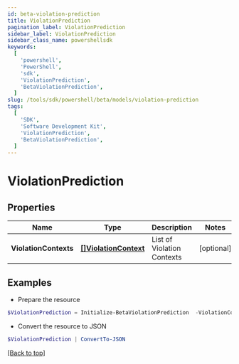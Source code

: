 ```yaml
---
id: beta-violation-prediction
title: ViolationPrediction
pagination_label: ViolationPrediction
sidebar_label: ViolationPrediction
sidebar_class_name: powershellsdk
keywords:
  [
    'powershell',
    'PowerShell',
    'sdk',
    'ViolationPrediction',
    'BetaViolationPrediction',
  ]
slug: /tools/sdk/powershell/beta/models/violation-prediction
tags:
  [
    'SDK',
    'Software Development Kit',
    'ViolationPrediction',
    'BetaViolationPrediction',
  ]
---
```


# ViolationPrediction

## Properties

| Name | Type | Description | Notes |
| --- | --- | --- | --- |
| **ViolationContexts** | [**[]ViolationContext**](violation-context) | List of Violation Contexts | [optional] |

## Examples

- Prepare the resource

```powershell
$ViolationPrediction = Initialize-BetaViolationPrediction  -ViolationContexts null
```

- Convert the resource to JSON

```powershell
$ViolationPrediction | ConvertTo-JSON
```

[[Back to top]](#)
